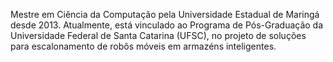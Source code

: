Mestre em Ciência da Computação pela Universidade Estadual de Maringá desde 2013. Atualmente, está vinculado ao Programa de Pós-Graduação da Universidade Federal de Santa Catarina (UFSC), no projeto de soluções para escalonamento de robôs móveis em armazéns inteligentes.
